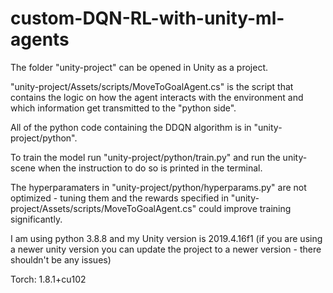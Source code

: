 # custom-DQN-RL-with-unity-ml-agents

The folder "unity-project" can be opened in Unity as a project. 

"unity-project/Assets/scripts/MoveToGoalAgent.cs" is the script that contains the logic on how the agent interacts with the environment and which information get transmitted to the "python side".

All of the python code containing the DDQN algorithm is in "unity-project/python". 

To train the model run "unity-project/python/train.py" and run the unity-scene when the instruction to do so is printed in the terminal.

The hyperparamaters in "unity-project/python/hyperparams.py" are not optimized - tuning them and the rewards specified in "unity-project/Assets/scripts/MoveToGoalAgent.cs" could improve training significantly.

I am using python 3.8.8 and my Unity version is 2019.4.16f1 (if you are using a newer unity version you can update the project to a newer version - there shouldn't be any issues)

Torch: 1.8.1+cu102

